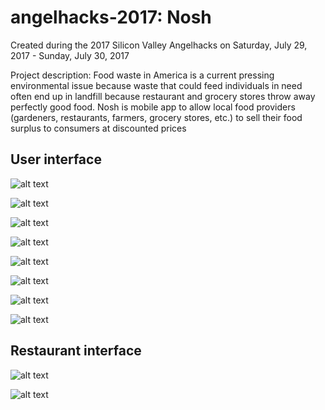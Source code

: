 # angelhacks-2017: Nosh

Created during the 2017 Silicon Valley Angelhacks on Saturday, July 29, 2017 - Sunday, July 30, 2017 

Project description: Food waste in America is a current pressing environmental issue because waste that could feed individuals in need often end up in landfill because restaurant and grocery stores throw away perfectly good food. Nosh is mobile app to allow local food providers (gardeners, restaurants, farmers, grocery stores, etc.) to sell their food surplus to consumers at discounted prices 

## User interface

![alt text](img/home.png "Home page")

![alt text](img/register.png "Register page")

![alt text](img/userHome.png "User Home page")

![alt text](img/map.png "Map page")

![alt text](img/foodList.png "Food list page")

![alt text](img/claim.png "Claim a product")

![alt text](img/order.png "Order receipt page")

![alt text](img/userProfile.png "User Profile page")

## Restaurant interface

![alt text](img/foodListRestaurant.png "Restaurant Inventory page")

![alt text](img/addItem.png "Restaurant Adding Item page")



